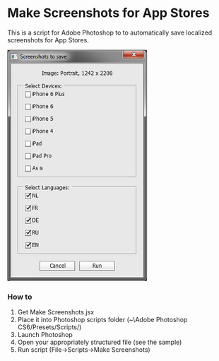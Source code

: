 # Make Screenshots for App Stores
This is a script for Adobe Photoshop to to automatically save localized screenshots for App Stores.

![](make-screenshots-dialog.png)

### How to
1. Get Make Screenshots.jsx
2. Place it into  Photoshop scripts folder (~\Adobe Photoshop CS6/Presets/Scripts/)
3. Launch Photoshop
4. Open your appropriately structured file (see the sample)
5. Run script (File->Scripts->Make Screenshots)
